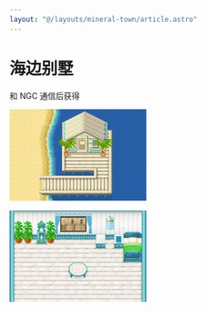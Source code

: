 ```yaml
---
layout: "@/layouts/mineral-town/article.astro"
---
```


# 海边别墅

和 NGC 通信后获得

![海边别墅](_海边别墅.png)

![海边别墅2](_海边别墅2.png)
